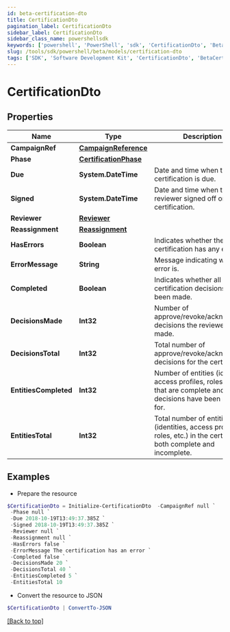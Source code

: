 ```yaml
---
id: beta-certification-dto
title: CertificationDto
pagination_label: CertificationDto
sidebar_label: CertificationDto
sidebar_class_name: powershellsdk
keywords: ['powershell', 'PowerShell', 'sdk', 'CertificationDto', 'BetaCertificationDto'] 
slug: /tools/sdk/powershell/beta/models/certification-dto
tags: ['SDK', 'Software Development Kit', 'CertificationDto', 'BetaCertificationDto']
---
```



# CertificationDto

## Properties

Name | Type | Description | Notes
------------ | ------------- | ------------- | -------------
**CampaignRef** | [**CampaignReference**](campaign-reference) |  | [required]
**Phase** | [**CertificationPhase**](certification-phase) |  | [required]
**Due** | **System.DateTime** | Date and time when the certification is due. | [required]
**Signed** | **System.DateTime** | Date and time when the reviewer signed off on the certification. | [required]
**Reviewer** | [**Reviewer**](reviewer) |  | [required]
**Reassignment** | [**Reassignment**](reassignment) |  | [optional] 
**HasErrors** | **Boolean** | Indicates whether the certification has any errors. | [required]
**ErrorMessage** | **String** | Message indicating what the error is. | [optional] 
**Completed** | **Boolean** | Indicates whether all certification decisions have been made. | [required]
**DecisionsMade** | **Int32** | Number of approve/revoke/acknowledge decisions the reviewer has made. | [required]
**DecisionsTotal** | **Int32** | Total number of approve/revoke/acknowledge decisions for the certification. | [required]
**EntitiesCompleted** | **Int32** | Number of entities (identities, access profiles, roles, etc.) that are complete and all decisions have been made for. | [required]
**EntitiesTotal** | **Int32** | Total number of entities (identities, access profiles, roles, etc.) in the certification, both complete and incomplete. | [required]

## Examples

- Prepare the resource
```powershell
$CertificationDto = Initialize-CertificationDto  -CampaignRef null `
 -Phase null `
 -Due 2018-10-19T13:49:37.385Z `
 -Signed 2018-10-19T13:49:37.385Z `
 -Reviewer null `
 -Reassignment null `
 -HasErrors false `
 -ErrorMessage The certification has an error `
 -Completed false `
 -DecisionsMade 20 `
 -DecisionsTotal 40 `
 -EntitiesCompleted 5 `
 -EntitiesTotal 10
```

- Convert the resource to JSON
```powershell
$CertificationDto | ConvertTo-JSON
```


[[Back to top]](#) 

